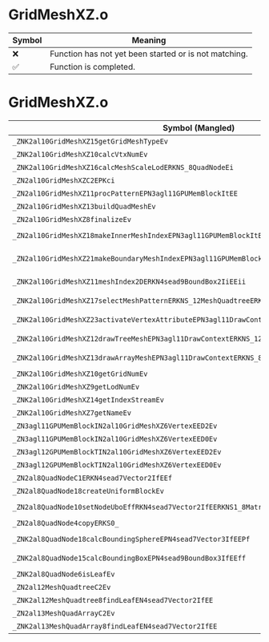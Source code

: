 # GridMeshXZ.o
| Symbol | Meaning 
| ------------- | ------------- 
| :x: | Function has not yet been started or is not matching. 
| :white_check_mark: | Function is completed. 


# GridMeshXZ.o
| Symbol (Mangled) | Symbol (Demangled) | Decompiled? |
| ------------- |  ------------- | ------------- |
| `_ZNK2al10GridMeshXZ15getGridMeshTypeEv` | `al::GridMeshXZ::getGridMeshType(void)const` | :white_check_mark: |
| `_ZNK2al10GridMeshXZ10calcVtxNumEv` | `al::GridMeshXZ::calcVtxNum(void)const` | :white_check_mark: |
| `_ZNK2al10GridMeshXZ16calcMeshScaleLodERKNS_8QuadNodeEi` | `al::GridMeshXZ::calcMeshScaleLod(al::QuadNode const&,int)const` | :white_check_mark: |
| `_ZN2al10GridMeshXZC2EPKci` | `al::GridMeshXZ::GridMeshXZ(char const*,int)` | :white_check_mark: |
| `_ZN2al10GridMeshXZ11procPatternEPN3agl11GPUMemBlockItEE` | `al::GridMeshXZ::procPattern(agl::GPUMemBlock<unsigned short> *)` | :white_check_mark: |
| `_ZN2al10GridMeshXZ13buildQuadMeshEv` | `al::GridMeshXZ::buildQuadMesh(void)` | :white_check_mark: |
| `_ZN2al10GridMeshXZ8finalizeEv` | `al::GridMeshXZ::finalize(void)` | :white_check_mark: |
| `_ZN2al10GridMeshXZ18makeInnerMeshIndexEPN3agl11GPUMemBlockItEEiRKN4sead9BoundBox2IiEE` | `al::GridMeshXZ::makeInnerMeshIndex(agl::GPUMemBlock<unsigned short> *,int,sead::BoundBox2<int> const&)` | :white_check_mark: |
| `_ZN2al10GridMeshXZ21makeBoundaryMeshIndexEPN3agl11GPUMemBlockItEEiRKN4sead9BoundBox2IiEES9_` | `al::GridMeshXZ::makeBoundaryMeshIndex(agl::GPUMemBlock<unsigned short> *,int,sead::BoundBox2<int> const&,sead::BoundBox2<int> const&)` | :white_check_mark: |
| `_ZNK2al10GridMeshXZ11meshIndex2DERKN4sead9BoundBox2IiEEii` | `al::GridMeshXZ::meshIndex2D(sead::BoundBox2<int> const&,int,int)const` | :white_check_mark: |
| `_ZNK2al10GridMeshXZ17selectMeshPatternERKNS_12MeshQuadtreeERKNS_8QuadNodeEf` | `al::GridMeshXZ::selectMeshPattern(al::MeshQuadtree const&,al::QuadNode const&,float)const` | :white_check_mark: |
| `_ZNK2al10GridMeshXZ23activateVertexAttributeEPN3agl11DrawContextEi` | `al::GridMeshXZ::activateVertexAttribute(agl::DrawContext *,int)const` | :white_check_mark: |
| `_ZNK2al10GridMeshXZ12drawTreeMeshEPN3agl11DrawContextERKNS_12MeshQuadtreeERKNS_8QuadNodeEfi` | `al::GridMeshXZ::drawTreeMesh(agl::DrawContext *,al::MeshQuadtree const&,al::QuadNode const&,float,int)const` | :white_check_mark: |
| `_ZNK2al10GridMeshXZ13drawArrayMeshEPN3agl11DrawContextERKNS_8QuadNodeEiiiii` | `al::GridMeshXZ::drawArrayMesh(agl::DrawContext *,al::QuadNode const&,int,int,int,int,int)const` | :white_check_mark: |
| `_ZNK2al10GridMeshXZ10getGridNumEv` | `al::GridMeshXZ::getGridNum(void)const` | :white_check_mark: |
| `_ZNK2al10GridMeshXZ9getLodNumEv` | `al::GridMeshXZ::getLodNum(void)const` | :white_check_mark: |
| `_ZNK2al10GridMeshXZ14getIndexStreamEv` | `al::GridMeshXZ::getIndexStream(void)const` | :white_check_mark: |
| `_ZNK2al10GridMeshXZ7getNameEv` | `al::GridMeshXZ::getName(void)const` | :white_check_mark: |
| `_ZN3agl11GPUMemBlockIN2al10GridMeshXZ6VertexEED2Ev` | `agl::GPUMemBlock<al::GridMeshXZ::Vertex>::~GPUMemBlock()` | :white_check_mark: |
| `_ZN3agl11GPUMemBlockIN2al10GridMeshXZ6VertexEED0Ev` | `agl::GPUMemBlock<al::GridMeshXZ::Vertex>::~GPUMemBlock()` | :white_check_mark: |
| `_ZN3agl12GPUMemBlockTIN2al10GridMeshXZ6VertexEED2Ev` | `agl::GPUMemBlockT<al::GridMeshXZ::Vertex>::~GPUMemBlockT()` | :white_check_mark: |
| `_ZN3agl12GPUMemBlockTIN2al10GridMeshXZ6VertexEED0Ev` | `agl::GPUMemBlockT<al::GridMeshXZ::Vertex>::~GPUMemBlockT()` | :white_check_mark: |
| `_ZN2al8QuadNodeC1ERKN4sead7Vector2IfEEf` | `al::QuadNode::QuadNode(sead::Vector2<float> const&,float)` | :white_check_mark: |
| `_ZN2al8QuadNode18createUniformBlockEv` | `al::QuadNode::createUniformBlock(void)` | :white_check_mark: |
| `_ZN2al8QuadNode10setNodeUboEffRKN4sead7Vector2IfEERKNS1_8Matrix34IfEE` | `al::QuadNode::setNodeUbo(float,float,sead::Vector2<float> const&,sead::Matrix34<float> const&)` | :white_check_mark: |
| `_ZN2al8QuadNode4copyERKS0_` | `al::QuadNode::copy(al::QuadNode const&)` | :white_check_mark: |
| `_ZNK2al8QuadNode18calcBoundingSphereEPN4sead7Vector3IfEEPf` | `al::QuadNode::calcBoundingSphere(sead::Vector3<float> *,float *)const` | :white_check_mark: |
| `_ZNK2al8QuadNode15calcBoundingBoxEPN4sead9BoundBox3IfEEff` | `al::QuadNode::calcBoundingBox(sead::BoundBox3<float> *,float,float)const` | :white_check_mark: |
| `_ZNK2al8QuadNode6isLeafEv` | `al::QuadNode::isLeaf(void)const` | :white_check_mark: |
| `_ZN2al12MeshQuadtreeC2Ev` | `al::MeshQuadtree::MeshQuadtree(void)` | :white_check_mark: |
| `_ZNK2al12MeshQuadtree8findLeafEN4sead7Vector2IfEE` | `al::MeshQuadtree::findLeaf(sead::Vector2<float>)const` | :white_check_mark: |
| `_ZN2al13MeshQuadArrayC2Ev` | `al::MeshQuadArray::MeshQuadArray(void)` | :white_check_mark: |
| `_ZNK2al13MeshQuadArray8findLeafEN4sead7Vector2IfEE` | `al::MeshQuadArray::findLeaf(sead::Vector2<float>)const` | :white_check_mark: |
